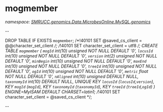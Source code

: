 ﻿# mogmember
_namespace: [SMRUCC.genomics.Data.MicrobesOnline.MySQL.genomics](./index.md)_

--
 
 DROP TABLE IF EXISTS `mogmember`;
 /*!40101 SET @saved_cs_client = @@character_set_client */;
 /*!40101 SET character_set_client = utf8 */;
 CREATE TABLE `mogmember` (
 `mogId` int(10) unsigned NOT NULL DEFAULT '0',
 `locusId` int(10) unsigned NOT NULL DEFAULT '0',
 `version` int(2) unsigned NOT NULL DEFAULT '0',
 `minBegin` int(10) unsigned NOT NULL DEFAULT '0',
 `maxEnd` int(10) unsigned NOT NULL DEFAULT '0',
 `treeId` int(10) unsigned NOT NULL DEFAULT '0',
 `ogId` int(10) unsigned NOT NULL DEFAULT '0',
 `metric` float NOT NULL DEFAULT '0',
 `nAligned` int(10) unsigned DEFAULT NULL,
 `taxonomyId` int(10) DEFAULT NULL,
 UNIQUE KEY `locusId` (`locusId`,`version`),
 KEY `mogId` (`mogId`),
 KEY `taxonomyId` (`taxonomyId`),
 KEY `treeId` (`treeId`,`ogId`)
 ) ENGINE=MyISAM DEFAULT CHARSET=latin1;
 /*!40101 SET character_set_client = @saved_cs_client */;
 
 --




